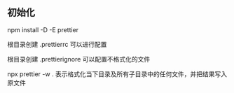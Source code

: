 
## 初始化

npm install -D -E prettier 

根目录创建 .prettierrc 可以进行配置

根目录创建 .prettierignore 可以配置不格式化的文件

npx prettier -w . 表示格式化当下目录及所有子目录中的任何文件，并把结果写入原文件